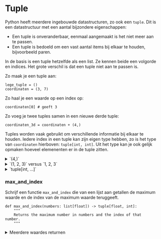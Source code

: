 # Tuple

Python heeft meerdere ingebouwde datastructuren, zo ook een `tuple`. Dit is een datastructuur met een aantal bijzondere eigenschappen:

- Een tuple is onveranderbaar, eenmaal aangemaakt is het niet meer aan te passen.
- Een tuple is bedoeld om een vast aantal items bij elkaar te houden, bijvoorbeeld paren.

In de basis is een tuple hetzelfde als een list. Ze kennen beide een volgorde en indices. Het grote verschil is dat een tuple niet aan te passen is.

Zo maak je een tuple aan:

    lege_tuple = ()
    coordinaten = (3, 7)

Zo haal je een waarde op een index op:

    coordinaten[0] # geeft 3

Zo voeg je twee tuples samen in een nieuwe derde tuple:

    coordinaten_3d = coordinaten + (4,)

Tuples worden vaak gebruikt om verschillende informatie bij elkaar te houden. Iedere index in een tuple kan zijn eigen type hebben, zo is het type van `coordinaten` hierboven: `tuple[int, int]`. Uit het type kan je ook gelijk opmaken hoeveel elemenenten er in de tuple zitten.

<details markdown="1"><summary markdown="span">`(4,)`</summary>
Tuples gebruiken ronde haakjes, maar die ronde haakjes worden al op veel plekken gebruikt in Python. Daarom is er wat syntax nodig om ambiguiteit te voorkomen:

    lege_tuple = ()
    de_integer_4 = (4) # dit is een integer 4 tussen haakjes, bijvoorbeeld in een berekening
    tuple_met_1_element = (4,) # de komma is expliciet nodig om er een tuple van te maken

</details>

<details markdown="1"><summary markdown="span">`(1, 2, 3)` versus `1, 2, 3`</summary>
De ronde haakjes zijn optioneel, ook in het geval van tuples. Zo is onderstaande code hetzelfde:

    getallen = (1, 2, 3)
    getallen = 1, 2, 3

In sommige gevallen zijn de haakjes nodig om onderscheid te maken, bijvoorbeeld in:

    print((1, 2, 3)) # dit print de tuple: (1, 2, 3)
    print(1, 2, 3) # dit print de getallen: 1 2 3

Het is dan ook gebruikelijk om wel de haakjes te gebruiken, zo voorkom je fouten.

</details>

<details markdown="1"><summary markdown="span">`tuple[int, ...]`</summary>
Hoewel je bij een tuple iedere plek een type kan geven, zijn er ook situaties waar dat niet kan. Bijvoorbeeld bij tuples van onbekende grootte. Zoals in het volgende geval:

    lijst_van_getallen = [1, 2, 3, 4, 5, 6, 7, 8]
    tuple_van_getallen = tuple(lijst_van_getallen)

In dit geval wordt het type van de tuple: `tuple[int, ...]`.

</details>

### max_and_index

Schrijf een functie `max_and_index` die van een lijst aan getallen de maximum waarde en de index van de maximum waarde teruggeeft.

    def max_and_index(numbers: list[float]) -> tuple[float, int]:
        """
        Returns the maximum number in numbers and the index of that number.
        """

<details markdown="1"><summary markdown="span">Meerdere waardes returnen</summary>
Ook in Python kan een functie maar één keer één waarde returnen. Toch kan je op deze manier twee waardes returnen:

    return max, index

Hoewel het lijkt alsof er hier twee waardes worden teruggeven, wordt er eigenlijk een tuple aangemaakt van `max` en `index`. De haakjes van een tuple zijn namelijk optioneel. Conventie is dan ook dat als een functie meerdere verschillende waardes moet returnen, dat dit via een tuple gebeurt.
</details>
